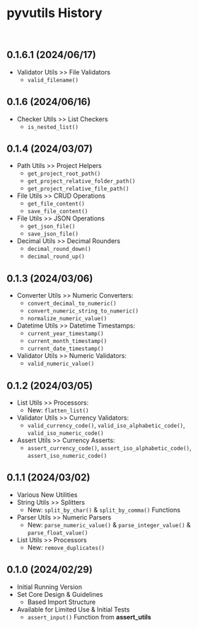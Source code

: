 # pyvutils History

<br>

## 0.1.6.1 (2024/06/17)

- Validator Utils >> File Validators
    - `valid_filename()`


## 0.1.6 (2024/06/16)

- Checker Utils >> List Checkers
    - `is_nested_list()`


## 0.1.4 (2024/03/07)

- Path Utils >> Project Helpers
    - `get_project_root_path()`
    - `get_project_relative_folder_path()`
    - `get_project_relative_file_path()`
- File Utils >> CRUD Operations
    - `get_file_content()`
    - `save_file_content()`
- File Utils >> JSON Operations
    - `get_json_file()`
    - `save_json_file()`
- Decimal Utils >> Decimal Rounders
    - `decimal_round_down()`
    - `decimal_round_up()`


## 0.1.3 (2024/03/06)

- Converter Utils >> Numeric Converters:
    - `convert_decimal_to_numeric()`
    - `convert_numeric_string_to_numeric()`
    - `normalize_numeric_value()`
- Datetime Utils >> Datetime Timestamps:
    - `current_year_timestamp()`
    - `current_month_timestamp()`
    - `current_date_timestamp()`
- Validator Utils >> Numeric Validators:
    - `valid_numeric_value()`


## 0.1.2 (2024/03/05)

- List Utils >> Processors:
    - New: `flatten_list()`
- Validator Utils >> Currency Validators:
    - `valid_currency_code()`, `valid_iso_alphabetic_code()`, `valid_iso_numeric_code()`
- Assert Utils >> Currency Asserts:
    - `assert_currency_code()`, `assert_iso_alphabetic_code()`, `assert_iso_numeric_code()`


## 0.1.1 (2024/03/02)

- Various New Utilities
- String Utils >> Splitters
    - New: `split_by_char()` & `split_by_comma()` Functions
- Parser Utils >> Numeric Parsers
    - New: `parse_numeric_value()` & `parse_integer_value()` & `parse_float_value()`
- List Utils >> Processors
    - New: `remove_duplicates()`


## 0.1.0 (2024/02/29)

- Initial Running Version
- Set Core Design & Guidelines
    - Based Import Structure
- Available for Limited Use & Initial Tests
    - `assert_input()` Function from **assert_utils**

